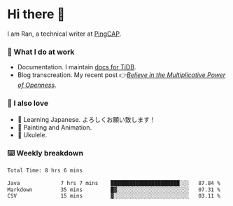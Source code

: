 # Hi there 👋

I am Ran, a technical writer at [PingCAP](https://pingcap.com/).

### 📝 What I do at work

- Documentation. I maintain [docs for TiDB](https://github.com/pingcap/docs).
- Blog transcreation. My recent post 👉[*Believe in the Multiplicative Power of Openness*](https://pingcap.com/blog/believe-in-the-multiplicative-power-of-openness-open-source-community).

### 🤠 I also love

- 💬 Learning Japanese. よろしくお願い致します！
- 🎨 Painting and Animation.
- 🎵 Ukulele.

### ⌨️ Weekly breakdown

<!--START_SECTION:waka-->

```txt
Total Time: 8 hrs 6 mins

Java             7 hrs 7 mins    ██████████████████████░░░   87.84 %
Markdown         35 mins         █▓░░░░░░░░░░░░░░░░░░░░░░░   07.31 %
CSV              15 mins         ▓░░░░░░░░░░░░░░░░░░░░░░░░   03.11 %
```

<!--END_SECTION:waka-->
